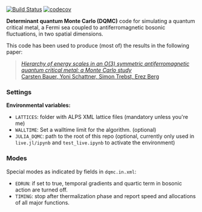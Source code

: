[![Build Status](https://travis-ci.com/crstnbr/dqmc.svg?token=ZhpR15dDPdpyVFTzrPfp&branch=master)](https://travis-ci.com/crstnbr/dqmc)
[![codecov](https://codecov.io/gh/crstnbr/dqmc/branch/master/graph/badge.svg?token=jTD6HWrHVh)](https://codecov.io/gh/crstnbr/dqmc)
<!-- [![codecov][codecov-img]](http://codecov.io/github/crstnbr/BinningAnalysis.jl?branch=master) !-->
<!-- [![travis][travis-img]](https://travis-ci.org/crstnbr/dqmc) !-->

<!-- [travis-img]: https://img.shields.io/travis/crstnbr/dqmc/master.svg?label=linux !-->
[codecov-img]: https://img.shields.io/codecov/c/github/crstnbr/dqmc/master.svg?label=codecov


**Determinant quantum Monte Carlo (DQMC)** code for simulating a quantum critical metal, a Fermi sea coupled to antiferromagnetic bosonic fluctuations, in two spatial dimensions.

This code has been used to produce (most of) the results in the following paper:

> [*Hierarchy of energy scales in an O(3) symmetric antiferromagnetic quantum critical metal: a Monte Carlo study*<br>Carsten Bauer, Yoni Schattner, Simon Trebst, Erez Berg](https://arxiv.org/abs/2001.00586)



### Settings

**Environmental variables:**

* `LATTICES`: folder with ALPS XML lattice files (mandatory unless you're me)
* `WALLTIME`: Set a walltime limit for the algorithm. (optional)
* `JULIA_DQMC`: path to the root of this repo (optional, currently only used in `live.jl/ipynb` and `test_live.ipynb` to activate the environment)

### Modes
Special modes as indicated by fields in `dqmc.in.xml`:

* `EDRUN`: if set to true, temporal gradients and quartic term in bosonic action are turned off.
* `TIMING`: stop after thermalization phase and report speed and allocations of all major functions.
